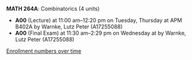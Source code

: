 **MATH 264A**: Combinatorics (4 units)

- **A00** (Lecture) at 11:00 am–12:20 pm on Tuesday, Thursday at APM B402A by Warnke, Lutz Peter (A17255088)
- **A00** (Final Exam) at 11:30 am–2:29 pm on Wednesday at   by Warnke, Lutz Peter (A17255088)

[Enrollment numbers over time](./MATH264A.tsv)
